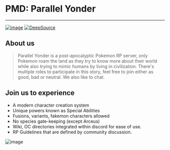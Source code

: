 # PMD: Parallel Yonder

---

[![image](https://img.shields.io/discord/719343092963999804?color=%237289DA&label=PMD:%20Parallel%20Yonder&logo=discord&logoColor=white)](https://discord.gg/CENcTvnarE)
[![DeepSource](https://deepsource.io/gh/Vioshim/V-Bot3.svg/?label=active+issues&show_trend=true&token=j_zPUZHbW6IBcrdgQACcvBza)](https://deepsource.io/gh/Vioshim/V-Bot3/?ref=repository-badge)

## About us

> Parallel Yonder is a post-apocalyptic Pokemon RP server, only Pokemon roam the land as they try to know more about their world while also trying to mimic humans by living in civilization. There's multiple roles to participate in this story, feel free to join either as good, bad or neutral. We also like to chat.

## Join us to experience

-   A modern character creation system
-   Unique powers known as Special Abilities
-   Fusions, variants, fakemon characters allowed
-   No species gate-keeping (except Arceus)
-   Wiki, OC directories integrated within discord for ease of use.
-   RP Guidelines that are defined by community discussion.

![image](http://i.hmp.me/m/a9600edaa7c78eef11ed9c34c4561740.png)
